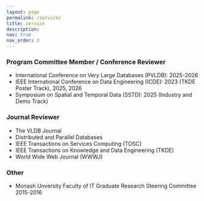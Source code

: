 ```yaml
---
layout: page
permalink: /service/
title: service
description:
nav: true
nav_order: 3
---
```


### Program Committee Member / Conference Reviewer

<ul>
    <li>International Conference on Very Large Databases (PVLDB): 2025-2026</li>
    <li>IEEE International Conference on Data Engineering (ICDE): 2023 (TKDE Poster Track), 2025, 2026</li>
    <li>Symposium on Spatial and Temporal Data (SSTD): 2025 (Industry and Demo Track)</li>
</ul>

### Journal Reviewer

<ul>
    <li>The VLDB Journal</li>
    <li>Distributed and Parallel Databases</li>
    <li>IEEE Transactions on Services Computing (TOSC)</li>
    <li>IEEE Transactions on Knowledge and Data Engineering (TKDE)</li>
    <li>World Wide Web Journal (WWWJ)</li>
</ul>

### Other

<ul>
    <li>Monash Unversity Faculty of IT Graduate Research Steering Committee 2015-2016</li>
</ul>
